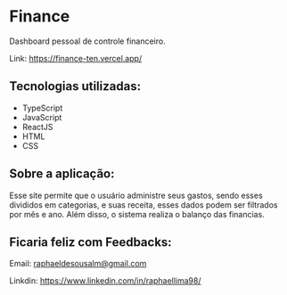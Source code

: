 # Finance

Dashboard pessoal de controle financeiro.

Link: https://finance-ten.vercel.app/

## Tecnologias utilizadas:

<ul>

  <li>TypeScript</li>

  <li>JavaScript</li>

  <li>ReactJS</li>

  <li>HTML</li>

  <li>CSS</li>

</ul>

## Sobre a aplicação:

Esse site permite que o usuário administre seus gastos, sendo esses divididos em categorias, e suas receita, esses dados podem ser filtrados por mês e ano. Além disso, o sistema realiza o balanço das financias.

## Ficaria feliz com Feedbacks:

Email: raphaeldesousalm@gmail.com <br>

Linkdin: https://www.linkedin.com/in/raphaellima98/
